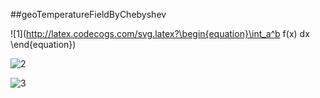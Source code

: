 ##geoTemperatureFieldByChebyshev

![1](http://latex.codecogs.com/svg.latex?\begin{equation}\int_a^b f(x) dx \end{equation})

![2](http://latex.codecogs.com/svg.latex?\begin{cases}a_1=a_{2}\\\\b_{1}=b_{2}\\\\\end{cases})

![3](http://latex.codecogs.com/svg.latex?\begin{bmatrix}{a_{1}}&{a_{2}}&{a_{3}}\\\\{b_{1}}&{b_{2}}&{b_{3}}\\\\{c_{1}}&{c_{2}}&{c_{3}}\\\\\end{bmatrix})

